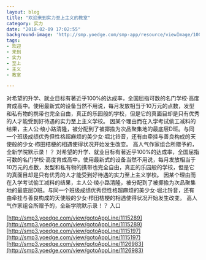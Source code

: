 ```yaml
---
layout: blog
title: "欢迎来到实力至上主义的教室"
category: 实力
date: "2018-02-09 17:02:55"
background-image: 'http://smp.yoedge.com/smp-app/resource/viewImage/1001916appline.png'
tags:
- 欢迎
- 来到
- 实力
- 至上
- 主义
- 教室

---
```

对希望的升学、就业目标有著近乎100%的达成率，全国屈指可数的名门学校·高度育成高中。使用最新式的设备当然不用说，每月发放相当于10万元的点数，发型和私有物的携带也完全自由，真正的乐园般的学校，但是它的真面目却是只有优秀的人才能受到好待遇的实力至上主义学校。 因某个理由而在入学考试偷工减料的结果，主人公·绫小路清隆，被分配到了被揶揄为次品聚集地的最底层D班。与同一个班级成绩优秀但性格超麻烦的美少女·堀北铃音，还有由牵挂与善良构成的天使般的少女·栉田桔梗的相遇使得状况开始发生改变。 高人气作家组合所赠予的，全新学院默示录！？
对希望的升学、就业目标有著近乎100%的达成率，全国屈指可数的名门学校·高度育成高中。使用最新式的设备当然不用说，每月发放相当于10万元的点数，发型和私有物的携带也完全自由，真正的乐园般的学校，但是它的真面目却是只有优秀的人才能受到好待遇的实力至上主义学校。 因某个理由而在入学考试偷工减料的结果，主人公·绫小路清隆，被分配到了被揶揄为次品聚集地的最底层D班。与同一个班级成绩优秀但性格超麻烦的美少女·堀北铃音，还有由牵挂与善良构成的天使般的少女·栉田桔梗的相遇使得状况开始发生改变。 高人气作家组合所赠予的，全新学院默示录！？
入口

[http://smp3.yoedge.com/view/gotoAppLine/1115289](http://smp3.yoedge.com/view/gotoAppLine/1115289)
[http://smp3.yoedge.com/view/gotoAppLine/1115197](http://smp3.yoedge.com/view/gotoAppLine/1115197)
[http://smp3.yoedge.com/view/gotoAppLine/1126983](http://smp3.yoedge.com/view/gotoAppLine/1126983)

        
